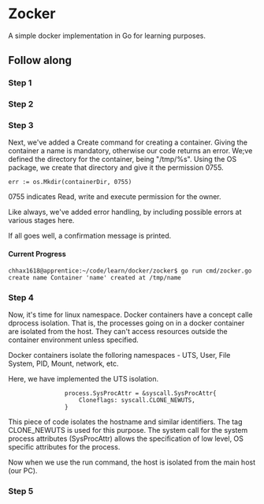 # Zocker
A simple docker implementation in Go for learning purposes.

## Follow along

### Step 1

### Step 2

### Step 3
Next, we've added a Create command for creating a container. Giving the container a name is mandatory, otherwise our code returns an error. We;ve defined the directory for the container, being "/tmp/%s". Using the OS package, we create that directory and give it the permission 0755.

`err := os.Mkdir(containerDir, 0755)`

0755 indicates Read, write and execute permission for the owner.

Like always, we've added error handling, by including possible errors at various stages here. 

If all goes well, a confirmation message is printed.

#### Current Progress
 `chhax1618@apprentice:~/code/learn/docker/zocker$ go run cmd/zocker.go create name
Container 'name' created at /tmp/name`

### Step 4
Now, it's time for linux namespace. Docker containers have a concept calle dprocess isolation. That is, the processes going on in a docker container are isolated from the host. They can't access resources outside the container environment unless specified.

Docker containers isolate the folloring namespaces - UTS, User, File System, PID, Mount, network, etc.

Here, we have implemented the UTS isolation.

                    process.SysProcAttr = &syscall.SysProcAttr{
						Cloneflags: syscall.CLONE_NEWUTS,
					}

This piece of code isolates the hostname and similar identifiers. The tag CLONE_NEWUTS is used for this purpose. The system call for the system process attributes (SysProcAttr) allows the specification of low level, OS specific attributes for the process.

Now when we use the run command, the host is isolated from the main host (our PC).


### Step 5
